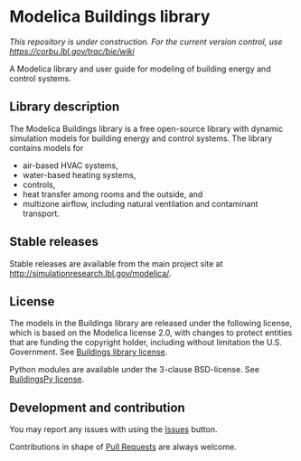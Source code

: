 # Modelica Buildings library
*This repository is under construction. For the current version control, use https://corbu.lbl.gov/trac/bie/wiki*

A Modelica library and user guide for modeling of building energy and control systems.

## Library description

The Modelica Buildings library is a free open-source library with dynamic simulation models for building energy and control systems. The library contains models for
- air-based HVAC systems,
- water-based heating systems,
- controls,
- heat transfer among rooms and the outside, and
- multizone airflow, including natural ventilation and contaminant transport.

## Stable releases

Stable releases are available from the main project site at http://simulationresearch.lbl.gov/modelica/.

## License

The models in the Buildings library are released under the following license, which is based on the Modelica license 2.0, with changes to protect entities that are funding the copyright holder, including without limitation the U.S. Government. See [Buildings library license](http://simulationresearch.lbl.gov/modelica/releases/latest/help/Buildings_UsersGuide.html#Buildings.UsersGuide.License).

Python modules are available under the 3-clause BSD-license. See [BuildingsPy license](http://simulationresearch.lbl.gov/modelica/buildingspy/legal.html).

## Development and contribution
You may report any issues with using the [Issues](https://github.com/lbl-srg/modelica-buildings/issues) button.

Contributions in shape of [Pull Requests](https://github.com/lbl-srg/modelica-buildings/pulls) are always welcome.

